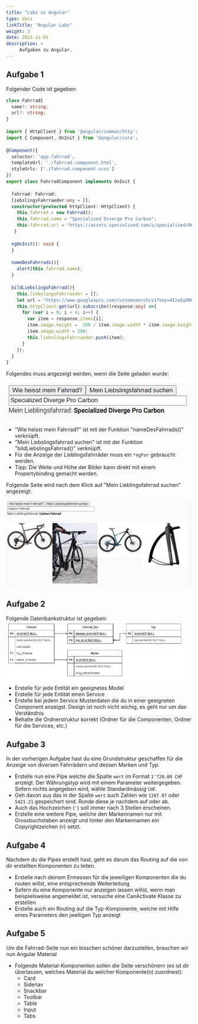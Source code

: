 ```yaml
---
title: "Labs zu Angular"
type: docs
linkTitle: "Angular Labs"
weight: 2
date: 2021-11-01
description: >
     Aufgaben zu Angular.
---
```


## Aufgabe 1
Folgender Code ist gegeben:
```typescript
class Fahrrad{
  name?: string;
  url?: string;
}

import { HttpClient } from '@angular/common/http';
import { Component, OnInit } from '@angular/core';

@Component({
  selector: 'app-fahrrad',
  templateUrl: './fahrrad.component.html',
  styleUrls: ['./fahrrad.component.scss']
})
export class FahrradComponent implements OnInit {

  fahrrad: Fahrrad;
  liebslingsFahrraeder:any = [];
  constructor(protected httpClient: HttpClient) {
    this.fahrrad = new Fahrrad();
    this.fahrrad.name = "Specialized Diverge Pro Carbon";
    this.fahrrad.url = "https://assets.specialized.com/i/specialized/96220-10_DIVERGE-PRO-CARBON-ETAP-REDWD-SMK-CHRM_HERO?bg=rgb(241,241,241)&w=2500&h=1406&fmt=auto"
   }

  ngOnInit(): void {
  }

  nameDesFahrrads(){
    alert(this.fahrrad.name);
  }

  bildLiebslingsFahrrad(){
    this.liebslingsFahrraeder = [];
    let url = "https://www.googleapis.com/customsearch/v1?key=AIzaSyDNGfS6NUdgwXOwKu9xlZPJFm84ylG6J4g&cx=005124428384360536924:rstfldysumw&q=" + this.fahrrad.name + "&searchType=image&safe=high";
    this.httpClient.get(url).subscribe((response:any) =>{
      for (var i = 0; i < 4; i++) {
        var item = response.items[i];
        item.image.height =  200 / item.image.width * item.image.height;
        item.image.width = 200;
        this.liebslingsFahrraeder.push(item);
      }
    });
  }
}
```
Folgendes muss angezeigt werden, wenn die Seite geladen wurde:

![Components Description](../../../docs/web/angular/images/first-page.png)


- "Wie heisst mein Fahrrad?" ist mit der Funktion "nameDesFahrrads()" verknüpft.
- "Mein Liebslingsfahrrad suchen" ist mit der Funktion "bildLiebslingsFahrrad()" verknüpft.
- Für die Anzeige der Lieblingsfahrräder muss ein `*ngFor` gebraucht werden.
- Tipp: Die Weite und Höhe der Bilder kann direkt mit einem Propertybinding gemacht werden.

Folgende Seite wird nach dem Klick auf "Mein Lieblingsfahrrad suchen" angezeigt:

![Components Description](../../../docs/web/angular/images/second-page.png)


## Aufgabe 2
Folgende Datenbankstruktur ist gegeben:
![ERD](../../../docs/web/angular/images/class-diagram.png)

- Erstelle für jede Entität ein geeignetes Model
- Erstelle für jede Entität einen Service
- Erstelle bei jedem Service Musterdaten die du in einer geeigneten Component anzeigst. Design ist noch nicht wichig, es geht nur um das Verständnis
- Behalte die Ordnerstruktur korrekt (Ordner für die Componenten, Ordner für die Services, etc.)


## Aufgabe 3
In der vorherigen Aufgabe hast du eine Grundstruktur geschaffen für die Anzeige von diversen Fahrrädern und dessen Marken und Typ.
- Erstelle nun eine Pipe welche die Spalte `wert` im Format `1'720.00 CHF` anzeigt. Der Währungstyp wird mit einem Parameter weitergegeben.
  Sofern nichts angegeben wird, wähle Standardmässig `CHF`.
- Geh davon aus das in der Spalte `wert` auch Zahlen wie `1287.87` oder `5421.21` gespeichert sind. Runde diese je nachdem auf oder ab.
- Auch das Hochzeichen (`'`) soll immer nach 3 Stellen erscheinen.
- Erstelle eine weitere Pipe, welche den Markennamen nur mit Grossbuchstaben anzeigt und hinter den Markennamen ein Copyrightzeichen (`©`) setzt.


## Aufgabe 4
Nachdem du die Pipes erstellt hast, geht es darum das Routing auf die von dir erstellten Komponenten zu leiten.
- Erstelle nach deinem Ermessen für die jeweiligen Komponenten die du routen willst, eine entsprechende Weiterleitung
- Sofern du eine Komponente nur anzeigen lassen willst, wenn man beispielsweise angemeldet ist, versuche eine CanActivate Klasse zu erstellen
- Erstelle auch ein Routing auf die Typ-Komponente, welche mit Hilfe eines Parameters den jweiligen Typ anzeigt 


## Aufgabe 5
Um die Fahrrad-Seite nun ein bisschen schöner darzustellen, brauchen wir nun Angular Material
- Folgende Material-Komponenten sollen die Seite verschönern (es ist dir überlassen, welches Material du welcher Komponente(n) zuordnest):
  - Card
  - Sidenav
  - Snackbar
  - Toolbar
  - Table
  - Input
  - Tabs
